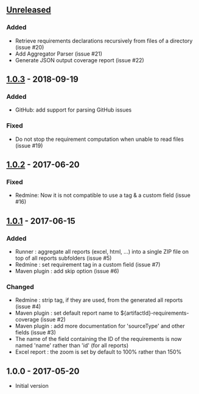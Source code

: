 
## [Unreleased]
### Added
 - Retrieve requirements declarations recursively from files of a directory (issue #20)
 - Add Aggregator Parser (issue #21)
 - Generate JSON output coverage report (issue #22)

## [1.0.3] - 2018-09-19
### Added
 - GitHub: add support for parsing GitHub issues
 
### Fixed
 - Do not stop the requirement computation when unable to read files (issue #19) 
 

## [1.0.2] - 2017-06-20
### Fixed
 - Redmine: Now it is not compatible to use a tag & a custom field (issue #16)

## [1.0.1] - 2017-06-15
### Added
 - Runner : aggregate all reports (excel, html, ...) into a single ZIP file on top of all reports subfolders (issue #5)
 - Redmine : set requirement tag in a custom field (issue #7)
 - Maven plugin : add skip option (issue #6)
 
### Changed
 - Redmine : strip tag, if they are used, from the generated all reports (issue #4)
 - Maven plugin : set default report name to ${artifactId}-requirements-coverage (issue #2)
 - Maven plugin : add more documentation for 'sourceType' and other fields (issue #3)
 - The name of the field containing the ID of the requirements is now named 'name' rather than 'id' (for all reports)
 - Excel report : the zoom is set by default to 100% rather than 150%

## 1.0.0 - 2017-05-20
 - Initial version

[Unreleased]: https://github.com/paissad/reqcoco/compare/v1.0.3...HEAD
[1.0.3]: https://github.com/paissad/reqcoco/compare/v1.0.2...v1.0.3
[1.0.2]: https://github.com/paissad/reqcoco/compare/v1.0.1...v1.0.2
[1.0.1]: https://github.com/paissad/reqcoco/compare/v1.0.0...v1.0.1
